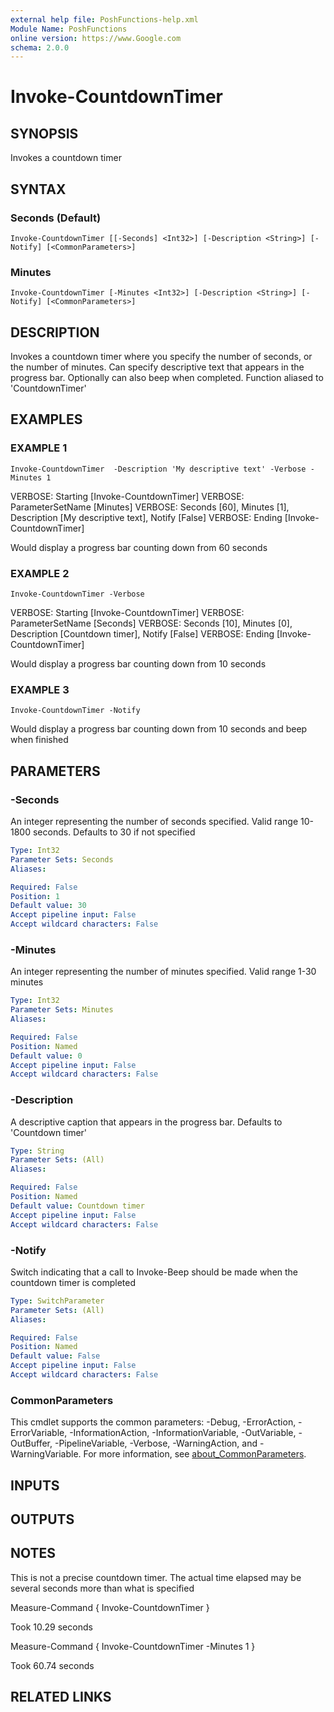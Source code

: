 ```yaml
---
external help file: PoshFunctions-help.xml
Module Name: PoshFunctions
online version: https://www.Google.com
schema: 2.0.0
---
```


# Invoke-CountdownTimer

## SYNOPSIS
Invokes a countdown timer

## SYNTAX

### Seconds (Default)
```
Invoke-CountdownTimer [[-Seconds] <Int32>] [-Description <String>] [-Notify] [<CommonParameters>]
```

### Minutes
```
Invoke-CountdownTimer [-Minutes <Int32>] [-Description <String>] [-Notify] [<CommonParameters>]
```

## DESCRIPTION
Invokes a countdown timer where you specify the number of seconds, or the number of minutes.
Can specify descriptive text
that appears in the progress bar.
Optionally can also beep when completed.
Function aliased to 'CountdownTimer'

## EXAMPLES

### EXAMPLE 1
```
Invoke-CountdownTimer  -Description 'My descriptive text' -Verbose -Minutes 1
```

VERBOSE: Starting \[Invoke-CountdownTimer\]
VERBOSE: ParameterSetName \[Minutes\]
VERBOSE: Seconds \[60\], Minutes \[1\], Description \[My descriptive text\], Notify \[False\]
VERBOSE: Ending \[Invoke-CountdownTimer\]

Would display a progress bar counting down from 60 seconds

### EXAMPLE 2
```
Invoke-CountdownTimer -Verbose
```

VERBOSE: Starting \[Invoke-CountdownTimer\]
VERBOSE: ParameterSetName \[Seconds\]
VERBOSE: Seconds \[10\], Minutes \[0\], Description \[Countdown timer\], Notify \[False\]
VERBOSE: Ending \[Invoke-CountdownTimer\]

Would display a progress bar counting down from 10 seconds

### EXAMPLE 3
```
Invoke-CountdownTimer -Notify
```

Would display a progress bar counting down from 10 seconds and beep when finished

## PARAMETERS

### -Seconds
An integer representing the number of seconds specified.
Valid range 10-1800 seconds.
Defaults to 30 if not specified

```yaml
Type: Int32
Parameter Sets: Seconds
Aliases:

Required: False
Position: 1
Default value: 30
Accept pipeline input: False
Accept wildcard characters: False
```

### -Minutes
An integer representing the number of minutes specified.
Valid range 1-30 minutes

```yaml
Type: Int32
Parameter Sets: Minutes
Aliases:

Required: False
Position: Named
Default value: 0
Accept pipeline input: False
Accept wildcard characters: False
```

### -Description
A descriptive caption that appears in the progress bar.
Defaults to 'Countdown timer'

```yaml
Type: String
Parameter Sets: (All)
Aliases:

Required: False
Position: Named
Default value: Countdown timer
Accept pipeline input: False
Accept wildcard characters: False
```

### -Notify
Switch indicating that a call to Invoke-Beep should be made when the countdown timer is completed

```yaml
Type: SwitchParameter
Parameter Sets: (All)
Aliases:

Required: False
Position: Named
Default value: False
Accept pipeline input: False
Accept wildcard characters: False
```

### CommonParameters
This cmdlet supports the common parameters: -Debug, -ErrorAction, -ErrorVariable, -InformationAction, -InformationVariable, -OutVariable, -OutBuffer, -PipelineVariable, -Verbose, -WarningAction, and -WarningVariable. For more information, see [about_CommonParameters](http://go.microsoft.com/fwlink/?LinkID=113216).

## INPUTS

## OUTPUTS

## NOTES
This is not a precise countdown timer.
The actual time elapsed may be several seconds more than what is specified

Measure-Command { Invoke-CountdownTimer }

Took 10.29 seconds

Measure-Command { Invoke-CountdownTimer -Minutes 1 }

Took 60.74 seconds

## RELATED LINKS
